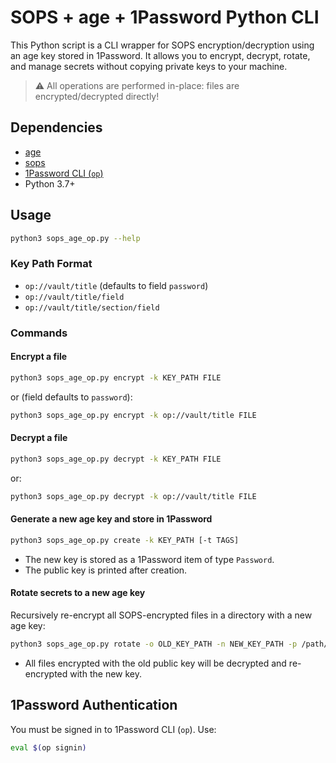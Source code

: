 
# SOPS + age + 1Password Python CLI

This Python script is a CLI wrapper for SOPS encryption/decryption using an age key stored in 1Password. It allows you to encrypt, decrypt, rotate, and manage secrets without copying private keys to your machine.

> ⚠️ All operations are performed in-place: files are encrypted/decrypted directly!

## Dependencies

- [age](https://age-encryption.org)
- [sops](https://github.com/getsops/sops)
- [1Password CLI (`op`)](https://developer.1password.com/docs/cli/get-started)
- Python 3.7+

## Usage

```bash
python3 sops_age_op.py --help
```

### Key Path Format

- `op://vault/title` (defaults to field `password`)
- `op://vault/title/field`
- `op://vault/title/section/field`

### Commands

#### Encrypt a file

```bash
python3 sops_age_op.py encrypt -k KEY_PATH FILE
```
or (field defaults to `password`):
```bash
python3 sops_age_op.py encrypt -k op://vault/title FILE
```

#### Decrypt a file

```bash
python3 sops_age_op.py decrypt -k KEY_PATH FILE
```
or:
```bash
python3 sops_age_op.py decrypt -k op://vault/title FILE
```

#### Generate a new age key and store in 1Password

```bash
python3 sops_age_op.py create -k KEY_PATH [-t TAGS]
```
- The new key is stored as a 1Password item of type `Password`.
- The public key is printed after creation.

#### Rotate secrets to a new age key

Recursively re-encrypt all SOPS-encrypted files in a directory with a new age key:

```bash
python3 sops_age_op.py rotate -o OLD_KEY_PATH -n NEW_KEY_PATH -p /path/to/secrets
```
- All files encrypted with the old public key will be decrypted and re-encrypted with the new key.

## 1Password Authentication

You must be signed in to 1Password CLI (`op`). Use:
```bash
eval $(op signin)
```
